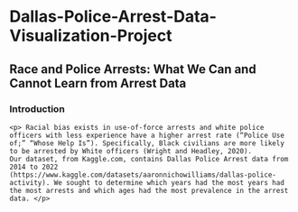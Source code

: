 # Dallas-Police-Arrest-Data-Visualization-Project

## Race and Police Arrests: What We Can and Cannot Learn from Arrest Data
### Introduction
	<p> Racial bias exists in use-of-force arrests and white police officers with less experience have a higher arrest rate (“Police Use of;” “Whose Help Is”). Specifically, Black civilians are more likely to be arrested by White officers (Wright and Headley, 2020). 
	Our dataset, from Kaggle.com, contains Dallas Police Arrest data from 2014 to 2022 (https://www.kaggle.com/datasets/aaronnichowilliams/dallas-police-activity). We sought to determine which years had the most years had the most arrests and which ages had the most prevalence in the arrest data. </p>
